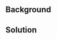 ## Background
<!-- Why is this pull request necessary? -->

## Solution
<!-- Summarize what has been done to solve the challenge. -->
